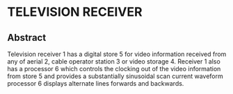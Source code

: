 # TELEVISION RECEIVER

## Abstract
Television receiver 1 has a digital store 5 for video information received from any of aerial 2, cable operator station 3 or video storage 4. Receiver 1 also has a processor 6 which controls the clocking out of the video information from store 5 and provides a substantially sinusoidal scan current waveform processor 6 displays alternate lines forwards and backwards.